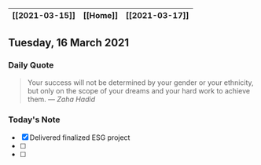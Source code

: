 | [[2021-03-15]] | [[Home]] | [[2021-03-17]] |
| :------------: | :------: | :------------: |

## Tuesday, 16 March 2021

### Daily Quote
> Your success will not be determined by your gender or your ethnicity, but only on the scope of your dreams and your hard work to achieve them.
> &mdash; <cite>Zaha Hadid</cite>

### Today's Note

- [x] Delivered finalized ESG project
- [ ] 
- [ ] 